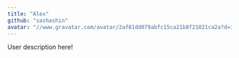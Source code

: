 ```yaml
---
title: "Alex"
github: "sashashin"
avatar: "//www.gravatar.com/avatar/2af81dd079abfc15ca21b8f21021ca2a?d=identicon"
---
```


User description here!
